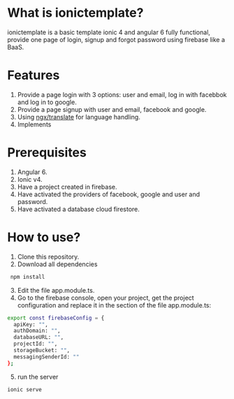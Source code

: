 # What is ionictemplate?

ionictemplate is a basic template ionic 4 and angular 6 fully functional, provide one page of login, signup and forgot password using firebase like a BaaS.

# Features

1. Provide a page login with 3 options: user and email, log in with facebbok and log in to google.
2. Provide a page signup with user and email, facebook and google.
3. Using [ngx/translate](https://github.com/ngx-translate/core) for language handling.
4. Implements 

# Prerequisites

1. Angular 6.
2. Ionic v4.
3. Have a project created in firebase.
4. Have activated the providers of facebook, google and user and password.
5. Have activated a database cloud firestore.

# How to use?

1. Clone this repository.
2. Download all dependencies

```bash
 npm install
```
3. Edit the file app.module.ts.
4. Go to the firebase console, open your project, get the project configuration and replace it in the section of the file app.module.ts:

```bash
export const firebaseConfig = {
  apiKey: "",
  authDomain: "",
  databaseURL: "",
  projectId: "",
  storageBucket: "",
  messagingSenderId: ""
};
```

5. run the server
```bash
ionic serve
```
